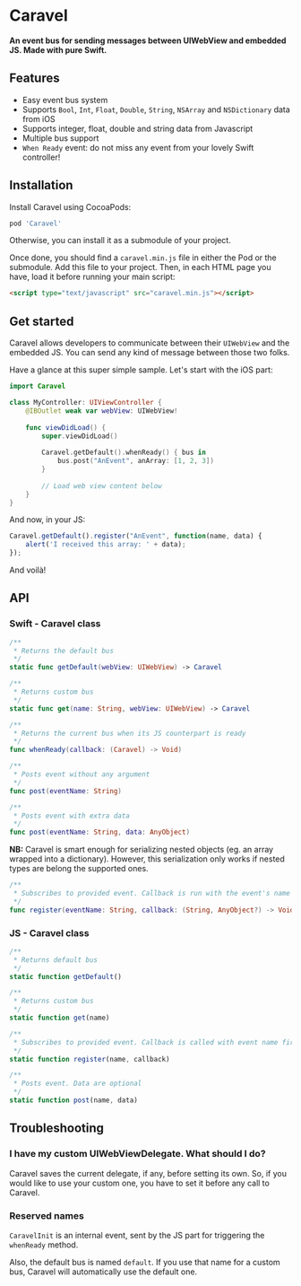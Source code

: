 # Caravel

**An event bus for sending messages between UIWebView and embedded JS. Made with pure Swift.**

## Features

* Easy event bus system
* Supports `Bool`, `Int`, `Float`, `Double`, `String`, `NSArray` and `NSDictionary` data from iOS
* Supports integer, float, double and string data from Javascript
* Multiple bus support
* `When Ready` event: do not miss any event from your lovely Swift controller!

## Installation

Install Caravel using CocoaPods:

```ruby
pod 'Caravel'
```

Otherwise, you can install it as a submodule of your project.

Once done, you should find a `caravel.min.js` file in either the Pod or the submodule. Add this file to your project. Then, in each HTML page you have, load it before running your main script:

```html
<script type="text/javascript" src="caravel.min.js"></script>
```

## Get started

Caravel allows developers to communicate between their `UIWebView` and the embedded JS. You can send any kind of message between those two folks.

Have a glance at this super simple sample. Let's start with the iOS part:

```swift
import Caravel

class MyController: UIViewController {
    @IBOutlet weak var webView: UIWebView!
    
    func viewDidLoad() {
        super.viewDidLoad()
        
        Caravel.getDefault().whenReady() { bus in
            bus.post("AnEvent", anArray: [1, 2, 3])
        }
        
        // Load web view content below
    }
}
```

And now, in your JS:

```javascript
Caravel.getDefault().register("AnEvent", function(name, data) {
    alert('I received this array: ' + data);
});
```

And voilà!

## API

### Swift - Caravel class

```swift
/**
 * Returns the default bus
 */
static func getDefault(webView: UIWebView) -> Caravel
```

```swift
/**
 * Returns custom bus
 */
static func get(name: String, webView: UIWebView) -> Caravel
```

```swift
/**
 * Returns the current bus when its JS counterpart is ready
 */
func whenReady(callback: (Caravel) -> Void)
```

```swift
/**
 * Posts event without any argument
 */
func post(eventName: String)
```

```swift
/**
 * Posts event with extra data
 */
func post(eventName: String, data: AnyObject)
```

**NB:** Caravel is smart enough for serializing nested objects (eg. an array wrapped into a dictionary). However, this serialization only works if nested types are belong the supported ones.

```swift
/**
 * Subscribes to provided event. Callback is run with the event's name and extra data
 */
func register(eventName: String, callback: (String, AnyObject?) -> Void)
```

### JS - Caravel class

```js
/**
 * Returns default bus
 */
static function getDefault()
```

```js
/**
 * Returns custom bus
 */
static function get(name)
```

```js
/**
 * Subscribes to provided event. Callback is called with event name first, then extra data if any
 */
static function register(name, callback)
```

```js
/**
 * Posts event. Data are optional
 */
static function post(name, data)
```

## Troubleshooting

### I have my custom UIWebViewDelegate. What should I do?

Caravel saves the current delegate, if any, before setting its own. So, if you would like to use your custom one, you have to set it before any call to Caravel.

### Reserved names

`CaravelInit` is an internal event, sent by the JS part for triggering the `whenReady` method.

Also, the default bus is named `default`. If you use that name for a custom bus, Caravel will automatically use the default one.

